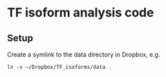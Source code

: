 # TF isoform analysis code

## Setup

Create a symlink to the data directory in Dropbox, e.g.
```
ln -s ~/Dropbox/TF_isoforms/data .
```

